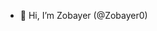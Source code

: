 - 👋 Hi, I’m Zobayer (@Zobayer0)

<!---
Zobayer0/Zobayer0 is a ✨ special ✨ repository because its `README.md` (this file) appears on your GitHub profile.
You can click the Preview link to take a look at your changes.
--->
